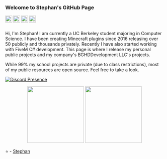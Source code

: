 ### Welcome to Stephan's GitHub Page
<a href="https://bghddevelopment.com/discord">
  <img align="left" alt="Discord" width="22px" src="https://cdn.jsdelivr.net/npm/simple-icons@3.1.0/icons/discord.svg" />
</a>
<a href="https://www.linkedin.com/in/stephanbaumharvey">
  <img align="left" alt="LinkedIn" width="22px" src="https://cdn.jsdelivr.net/npm/simple-icons@3.1.0/icons/linkedin.svg" />
</a>
<a href="ceo@bghddevelopment.com">
  <img align="left" alt="'Gmail" width="22px" src="https://cdn.jsdelivr.net/npm/simple-icons@3.1.0/icons/gmail.svg" />
</a>
<a href="https://youtube.com/BGHDDevelopment">
  <img align="left" alt="YouTube" width="22px" src="https://cdn.jsdelivr.net/npm/simple-icons@3.1.0/icons/youtube.svg" />
</a>
<br />
<br />

Hi, I'm Stephan! I am currently a UC Berkeley student majoring in Computer Science. I have been creating Minecraft plugins since 2016 releasing over 50 publicly and thousands privately. Recently I have also started working with FiveM C# development. This page is where I release my personal public projects and my company's BGHDDevelopment LLC's projects.

While 99% my school projects are private (due to class restrictions), most of my public resources are open source. Feel free to take a look. 

[![Discord Presence](https://lanyard-profile-readme.vercel.app/api/195961770353885184)](https://discord.com/users/195961770353885184)


<div align="center">
<img height="180em" src="https://github-readme-stats.vercel.app/api?username=bghddevelopment&show_icons=true&hide_border=true&theme=dark"/>
<img height="180em" src="https://github-readme-stats.vercel.app/api/top-langs/?username=InventivetalentDev&theme=dark&layout=compact&langs_count=6"/>
</div>


⭐️ - [Stephan](https://github.com/bghddevelopment)
